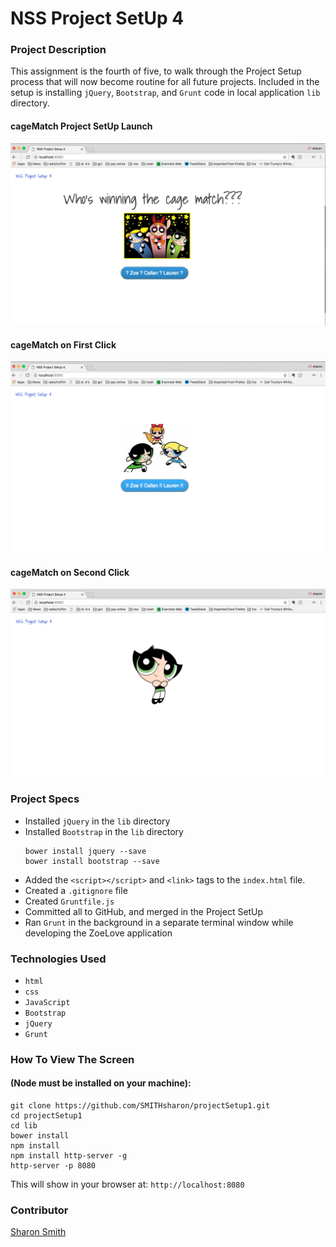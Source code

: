 # NSS Project SetUp 4

### Project Description 
This assignment is the fourth of five, to walk through the Project Setup process that will now become routine for all future projects. Included in the setup is installing `jQuery`, `Bootstrap`, and `Grunt` code in local application `lib` directory. 


#### cageMatch Project SetUp Launch
![cageMatch Project SetUp Launch](https://raw.githubusercontent.com/SMITHsharon/projectSetup4/screens/screens/cageMatch%20on%20Launch.png)


#### cageMatch on First Click
![cageMatch on First Click](https://raw.githubusercontent.com/SMITHsharon/projectSetup4/screens/screens/cageMatch%20Fight%20Mode.png)


#### cageMatch on Second Click
![cageMatch on Second Click](https://raw.githubusercontent.com/SMITHsharon/projectSetup4/screens/screens/cageMatch%20Winner.png)


### Project Specs
- Installed `jQuery` in the `lib` directory
- Installed `Bootstrap` in the `lib` directory
	```
	bower install jquery --save
	bower install bootstrap --save
	```
- Added the `<script></script>` and `<link>` tags to the `index.html` file.
- Created a `.gitignore` file
- Created `Gruntfile.js`
- Committed all to GitHub, and merged in the Project SetUp
- Ran `Grunt` in the background in a separate terminal window while developing the ZoeLove application


### Technologies Used
- `html`
- `css`
- `JavaScript`
- `Bootstrap`
- `jQuery` 
- `Grunt`


### How To View The Screen 
#### (Node must be installed on your machine):
```
git clone https://github.com/SMITHsharon/projectSetup1.git
cd projectSetup1
cd lib
bower install
npm install
npm install http-server -g
http-server -p 8080
```

This will show in your browser at: `http://localhost:8080`

### Contributor
[Sharon Smith](https://github.com/SMITHsharon)
